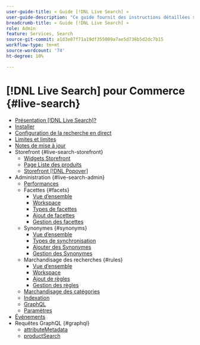 ```yaml
---
user-guide-title: « Guide [!DNL Live Search] »
user-guide-description: "Ce guide fournit des instructions détaillées sur l’utilisation de [!DNL Live Search] d’Adobe Commerce."
breadcrumb-title: « Guide [!DNL Live Search] »
role: Admin
feature: Services, Search
source-git-commit: a1d3e87f71a19df355009a7ae5d736b5d2dc7b15
workflow-type: tm+mt
source-wordcount: '74'
ht-degree: 10%

---
```


# [!DNL Live Search] pour Commerce {#live-search}

- [Présentation [!DNL Live Search]?](overview.md)
- [Installer](install.md)
- [Configuration de la recherche en direct](workspace.md)
- [Limites et limites](boundaries-limits.md)
- [Notes de mise à jour](release-notes.md)
- Storefront {#live-search-storefront}
   - [Widgets Storefront](storefront-widgets.md)
   - [Page Liste des produits](plp-styling.md)
   - [Storefront [!DNL Popover]](storefront-popover.md)
- Administration {#live-search-admin}
   - [Performances](performance.md)
   - Facettes {#facets}
      - [Vue d’ensemble](facets.md)
      - [Workspace](faceting-workspace.md)
      - [Types de facettes](facets-type.md)
      - [Ajout de facettes](facets-add.md)
      - [Gestion des facettes](facets-manage.md)
   - Synonymes {#synonyms}
      - [Vue d’ensemble](synonyms.md)
      - [Types de synchronisation](synonyms-type.md)
      - [Ajouter des Synonymes](synonyms-add.md)
      - [Gestion des Synonymes](synonyms-manage.md)
   - Marchandisage des recherches {#rules}
      - [Vue d’ensemble](rules.md)
      - [Workspace](rules-workspace.md)
      - [Ajout de règles](rules-add.md)
      - [Gestion des règles](rules-manage.md)
   - [Marchandisage des catégories](category-merch.md)
   - [Indexation](indexing.md)
   - [GraphQL](graphql.md)
   - [Paramètres](settings.md)
- [Événements](events.md)
- Requêtes GraphQL {#graphql}
   - [attributeMetadata](https://developer.adobe.com/commerce/services/graphql/live-search/attribute-metadata/)
   - [productSearch](https://developer.adobe.com/commerce/services/graphql/live-search/product-search/)